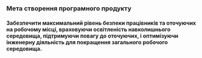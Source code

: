 ### Мета створення програмного продукту
#### Забезпечити максимальний рівень безпеки працівників та оточуючих на робочому місці, враховуючи освітленість навколишнього середовища, підтримуючи повагу до оточуючих, і оптимізуючи інженерну діяльність для покращення загального робочого середовища.
